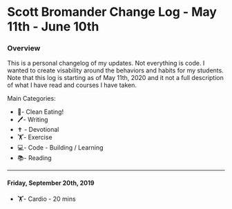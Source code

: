 # Scott Bromander Change Log - May 11th - June 10th

### Overview
This is a personal changelog of my updates. Not everything is code. I wanted to create visability around the behaviors and habits for my students. Note that this log is starting as of May 11th, 2020 and it not a full description of what I have read and courses I have taken.

Main Categories:
- 🍎- Clean Eating!
- 🖊- Writing
- ✝️ - Devotional
- 🏋️‍- Exercise
- 💻- Code - Building / Learning
- 📚- Reading

---
#### Friday, September 20th, 2019
- 🏋️‍- Cardio - 20 mins
